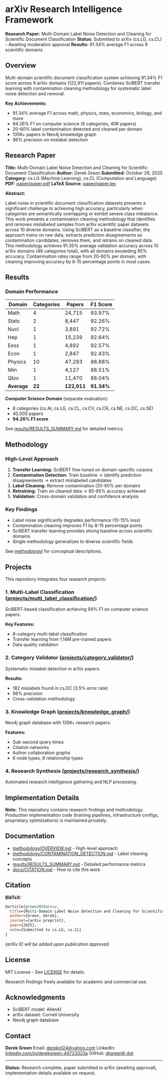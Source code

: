 # arXiv Research Intelligence Framework

**Research Paper:** Multi-Domain Label Noise Detection and Cleaning for Scientific Document Classification
**Status:** Submitted to arXiv (cs.LG, cs.CL) - Awaiting moderation approval
**Results:** 91.34% average F1 across 9 scientific domains

## Overview

Multi-domain scientific document classification system achieving 91.34% F1 score across 9 arXiv domains (122,911 papers). Combines SciBERT transfer learning with contamination cleaning methodology for systematic label noise detection and removal.

**Key Achievements:**
- 91.34% average F1 across math, physics, stats, economics, biology, and more
- 94.26% F1 on computer science (8 categories, 40K papers)
- 20-60% label contamination detected and cleaned per domain
- 135K+ papers in Neo4j knowledge graph
- 96% precision on mislabel detection

## Research Paper

**Title:** Multi-Domain Label Noise Detection and Cleaning for Scientific Document Classification
**Author:** Derek Green
**Submitted:** October 26, 2025
**Category:** cs.LG (Machine Learning), cs.CL (Computation and Language)
**PDF:** [paper/paper.pdf](paper/paper.pdf)
**LaTeX Source:** [paper/paper.tex](paper/paper.tex)

**Abstract:**

Label noise in scientific document classification datasets presents a significant challenge to achieving high accuracy, particularly when categories are semantically overlapping or exhibit severe class imbalance. This work presents a contamination cleaning methodology that identifies and removes mislabeled samples from arXiv scientific paper datasets across 10 diverse domains. Using SciBERT as a baseline classifier, the approach trains on raw data, extracts prediction disagreements as contamination candidates, removes them, and retrains on cleaned data. This methodology achieves 91.35% average validation accuracy across 10 arXiv domains (46 categories total), with all domains exceeding 85% accuracy. Contamination rates range from 20-60% per domain, with cleaning improving accuracy by 8-15 percentage points in most cases.

## Results

### Domain Performance

| Domain | Categories | Papers | F1 Score |
|--------|-----------|--------|----------|
| Math | 4 | 24,715 | 93.97% |
| Stats | 2 | 8,447 | 92.26% |
| Nucl | 1 | 3,891 | 92.72% |
| Hep | 1 | 15,239 | 92.64% |
| Eess | 1 | 4,892 | 92.57% |
| Econ | 1 | 2,847 | 92.43% |
| Physics | 10 | 47,283 | 88.88% |
| Nlin | 1 | 4,127 | 88.51% |
| Qbio | 1 | 11,470 | 88.04% |
| **Average** | **22** | **122,911** | **91.34%** |

**Computer Science Domain** (separate evaluation):
- 8 categories (cs.AI, cs.LG, cs.CL, cs.CV, cs.CR, cs.NE, cs.DC, cs.SE)
- 40,000 papers
- **94.26% F1 score**

See [results/RESULTS_SUMMARY.md](results/RESULTS_SUMMARY.md) for detailed metrics.

## Methodology

### High-Level Approach

1. **Transfer Learning:** SciBERT fine-tuned on domain-specific corpora
2. **Contamination Detection:** Train baseline → identify prediction disagreements → extract mislabeled candidates
3. **Label Cleaning:** Remove contamination (20-60% per domain)
4. **Retraining:** Train on cleaned data → 85-95% accuracy achieved
5. **Validation:** Cross-domain validation and confidence analysis

### Key Findings

- Label noise significantly degrades performance (10-15% loss)
- Contamination cleaning improves F1 by 8-15 percentage points
- SciBERT transfer learning provides strong baseline across scientific domains
- Single methodology generalizes to diverse scientific fields

See [methodology/](methodology/) for conceptual descriptions.

## Projects

This repository integrates four research projects:

### 1. Multi-Label Classification ([projects/multi_label_classification/](projects/multi_label_classification/))

SciBERT-based classification achieving 94% F1 on computer science papers.

**Key Features:**
- 8-category multi-label classification
- Transfer learning from 1.14M pre-trained papers
- Data quality validation

### 2. Category Validator ([projects/category_validator/](projects/category_validator/))

Systematic mislabel detection in arXiv papers.

**Results:**
- 182 mislabels found in cs.DC (3.5% error rate)
- 96% precision
- Cross-validation methodology

### 3. Knowledge Graph ([projects/knowledge_graph/](projects/knowledge_graph/))

Neo4j graph database with 135K+ research papers.

**Features:**
- Sub-second query times
- Citation networks
- Author collaboration graphs
- 6 node types, 8 relationship types

### 4. Research Synthesis ([projects/research_synthesis/](projects/research_synthesis/))

Automated research intelligence gathering and NLP processing.

## Implementation Details

**Note:** This repository contains research findings and methodology. Production implementation code (training pipelines, infrastructure configs, proprietary optimizations) is maintained privately.


## Documentation

- [methodology/OVERVIEW.md](methodology/OVERVIEW.md) - High-level approach
- [methodology/CONTAMINATION_DETECTION.md](methodology/CONTAMINATION_DETECTION.md) - Label cleaning concepts
- [results/RESULTS_SUMMARY.md](results/RESULTS_SUMMARY.md) - Detailed performance metrics
- [docs/CITATION.md](docs/CITATION.md) - How to cite this work

## Citation

**BibTeX:**
```bibtex
@article{green2025arxiv,
  title={Multi-Domain Label Noise Detection and Cleaning for Scientific Document Classification},
  author={Green, Derek},
  journal={arXiv preprint},
  year={2025},
  note={Submitted to cs.LG, cs.CL}
}
```

*(arXiv ID will be added upon publication approval)*

## License

MIT License - See [LICENSE](LICENSE) for details.

Research findings freely available for academic and commercial use.

## Acknowledgments

- SciBERT model: AllenAI
- arXiv dataset: Cornell University
- Neo4j graph database

## Contact

**Derek Green**
Email: derekg124@yahoo.com
LinkedIn: [linkedin.com/in/derekgreen-44723323a](https://linkedin.com/in/derekgreen-44723323a)
GitHub: [@green8-dot](https://github.com/green8-dot)

---

**Status:** Research complete, paper submitted to arXiv (awaiting approval), implementation details available on request.

